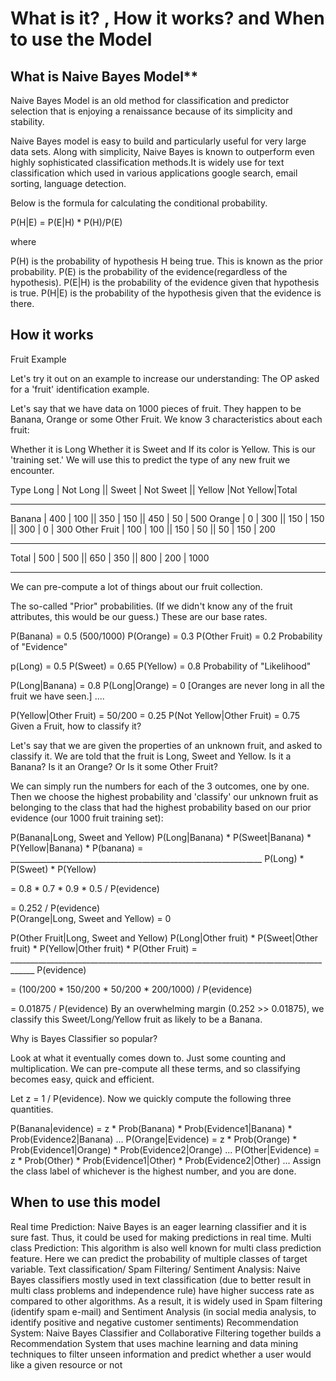 # What is it? , How it works? and When to use the Model

## What is Naive Bayes Model**

Naive Bayes Model is an old method for classification and predictor selection that is enjoying a renaissance because of its simplicity and stability.

Naive Bayes model is easy to build and particularly useful for very large data sets. Along with simplicity, Naive Bayes is known to outperform even highly sophisticated classification methods.It is widely use for text classification which used in various applications google search, email sorting, language detection.

Below is the formula for calculating the conditional probability.

P(H|E) = P(E|H) * P(H)/P(E)

where

P(H) is the probability of hypothesis H being true. This is known as the prior probability.
P(E) is the probability of the evidence(regardless of the hypothesis).
P(E|H) is the probability of the evidence given that hypothesis is true.
P(H|E) is the probability of the hypothesis given that the evidence is there.

## How it works

Fruit Example

Let's try it out on an example to increase our understanding: The OP asked for a 'fruit' identification example.

Let's say that we have data on 1000 pieces of fruit. They happen to be Banana, Orange or some Other Fruit. We know 3 characteristics about each fruit:

Whether it is Long Whether it is Sweet and If its color is Yellow.
This is our 'training set.' We will use this to predict the type of any new fruit we encounter.

Type Long | Not Long || Sweet | Not Sweet || Yellow |Not Yellow|Total
___________________________________________________________________
Banana | 400 | 100 || 350 | 150 || 450 | 50 | 500
Orange | 0 | 300 || 150 | 150 || 300 | 0 | 300
Other Fruit | 100 | 100 || 150 | 50 || 50 | 150 | 200
____________________________________________________________________
Total | 500 | 500 || 650 | 350 || 800 | 200 | 1000
___________________________________________________________________

We can pre-compute a lot of things about our fruit collection.

The so-called "Prior" probabilities. (If we didn't know any of the fruit attributes, this would be our guess.) These are our base rates.

P(Banana) = 0.5 (500/1000)
P(Orange) = 0.3
P(Other Fruit) = 0.2
Probability of "Evidence"

p(Long) = 0.5
P(Sweet) = 0.65
P(Yellow) = 0.8
Probability of "Likelihood"

P(Long|Banana) = 0.8
P(Long|Orange) = 0 [Oranges are never long in all the fruit we have seen.]
....

P(Yellow|Other Fruit) = 50/200 = 0.25
P(Not Yellow|Other Fruit) = 0.75
Given a Fruit, how to classify it?

Let's say that we are given the properties of an unknown fruit, and asked to classify it. We are told that the fruit is Long, Sweet and Yellow. Is it a Banana? Is it an Orange? Or Is it some Other Fruit?

We can simply run the numbers for each of the 3 outcomes, one by one. Then we choose the highest probability and 'classify' our unknown fruit as belonging to the class that had the highest probability based on our prior evidence (our 1000 fruit training set):

P(Banana|Long, Sweet and Yellow)
P(Long|Banana) * P(Sweet|Banana) * P(Yellow|Banana) * P(banana)
= _______________________________________________________________
P(Long) * P(Sweet) * P(Yellow)

= 0.8 * 0.7 * 0.9 * 0.5 / P(evidence)  

= 0.252 / P(evidence)  
P(Orange|Long, Sweet and Yellow) = 0

P(Other Fruit|Long, Sweet and Yellow)
P(Long|Other fruit) * P(Sweet|Other fruit) * P(Yellow|Other fruit) * P(Other Fruit)
= ____________________________________________________________________________________
P(evidence)

= (100/200 * 150/200 * 50/200 * 200/1000) / P(evidence)

= 0.01875 / P(evidence)
By an overwhelming margin (0.252 >> 0.01875), we classify this Sweet/Long/Yellow fruit as likely to be a Banana.

Why is Bayes Classifier so popular?

Look at what it eventually comes down to. Just some counting and multiplication. We can pre-compute all these terms, and so classifying becomes easy, quick and efficient.

Let z = 1 / P(evidence). Now we quickly compute the following three quantities.

P(Banana|evidence) = z * Prob(Banana) * Prob(Evidence1|Banana) * Prob(Evidence2|Banana) ...
P(Orange|Evidence) = z * Prob(Orange) * Prob(Evidence1|Orange) * Prob(Evidence2|Orange) ...
P(Other|Evidence) = z * Prob(Other) * Prob(Evidence1|Other) * Prob(Evidence2|Other) ...
Assign the class label of whichever is the highest number, and you are done.

## When to use this model

Real time Prediction: Naive Bayes is an eager learning classifier and it is sure fast. Thus, it could be used for making predictions in real time.
Multi class Prediction: This algorithm is also well known for multi class prediction feature. Here we can predict the probability of multiple classes of target variable.
Text classification/ Spam Filtering/ Sentiment Analysis: Naive Bayes classifiers mostly used in text classification (due to better result in multi class problems and independence rule) have higher success rate as compared to other algorithms. As a result, it is widely used in Spam filtering (identify spam e-mail) and Sentiment Analysis (in social media analysis, to identify positive and negative customer sentiments)
Recommendation System: Naive Bayes Classifier and Collaborative Filtering together builds a Recommendation System that uses machine learning and data mining techniques to filter unseen information and predict whether a user would like a given resource or not
